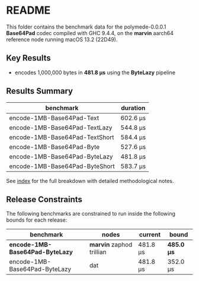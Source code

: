 # README

This folder contains the benchmark data for the polymede-0.0.0.1 **Base64Pad** codec
compiled with GHC 9.4.4, on the **marvin** aarch64 reference node
running macOS 13.2 (22D49).

## Key Results

* encodes 1,000,000 bytes in **481.8 μs** using the **ByteLazy** pipeline

## Results Summary

| benchmark                      | duration |
| ------------------------------ | -------- |
| encode-1MB-Base64Pad-Text      | 602.6 μs |
| encode-1MB-Base64Pad-TextLazy  | 544.8 μs |
| encode-1MB-Base64Pad-TextShort | 584.4 μs |
| encode-1MB-Base64Pad-Byte      | 527.6 μs |
| encode-1MB-Base64Pad-ByteLazy  | 481.8 μs |
| encode-1MB-Base64Pad-ByteShort | 583.7 μs |

See [index](../../benchmarks/0.0.0.1/Base64Pad-encode/index.html "criterion generated") for the full breakdown with detailed methodological notes.

## Release Constraints

The following benchmarks are constrained to run inside the following bounds for each release:

| benchmark                         | nodes                      | current  | bound        |
| --------------------------------- | -------------------------- | -------- | ------------ |
| **encode-1MB-Base64Pad-ByteLazy** | **marvin** zaphod trillian | 481.8 μs | **485.0 μs** |
| encode-1MB-Base64Pad-ByteLazy     | dat                        | 481.8 μs | 352.0 μs     |
